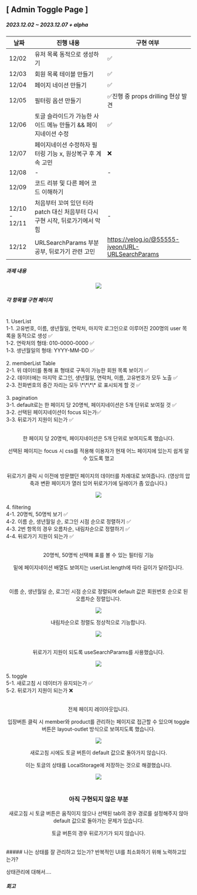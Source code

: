 ## [ Admin Toggle Page ]

##### 2023.12.02 ~ 2023.12.07 + alpha

| 날짜          | 진행 내용                                                                     | 구현 여부                                         |
| ------------- | ----------------------------------------------------------------------------- | ------------------------------------------------- |
| 12/02         | 유저 목록 동적으로 생성하기                                                   | ✅                                                |
| 12/03         | 회원 목록 테이블 만들기                                                       | ✅                                                |
| 12/04         | 페이지 네이션 만들기                                                          | ✅                                                |
| 12/05         | 필터링 옵션 만들기                                                            | ✅진행 중 props drilling 현상 발견                |
| 12/06         | 토글 슬라이드가 가능한 사이드 메뉴 만들기 && 페이지네이션 수정                | ✅                                                |
| 12/07         | 페이지네이션 수정하자 필터링 기능 x, 원상복구 후 계속 고민                    | ❌                                                |
| 12/08         | -                                                                             | -                                                 |
| 12/09         | 코드 리뷰 및 다른 페어 코드 이해하기                                          |                                                   |
| 12/10 - 12/11 | 처음부터 꼬여 있던 터라 patch 대신 처음부터 다시 구현 시작, 뒤로가기에서 막힘 | -                                                 |
| 12/12         | URLSearchParams 부분 공부, 뒤로가기 관련 고민                                 | https://velog.io/@55555-jyeon/URL-URLSearchParams |

##### 과제 내용

<p align="center">
<img src="https://github.com/55555-Jyeon/admin-toggle-page/assets/134191817/d7e1af4c-65f8-4bfb-b621-5455c7915d2e" />
</p>

##### 각 항목별 구현 페이지

   <br/>
1. UserList   <br/>
   1-1. 고유번호, 이름, 생년월일, 연락처, 마지막 로그인으로 이루어진 200명의 user 목록을 동적으로 생성 ✅    <br/>
   1-2. 연락처의 형태: 010-0000-0000 ✅   <br/>
   1-3. 생년월일의 형태: YYYY-MM-DD ✅   <br/>
   <br/>
2. memberList Table   <br/>
   2-1. 위 데이터를 통해 표 형태로 구독이 가능한 회원 목록 보이기 ✅   <br/>
   2-2. 데이터에는 마지막 로그인, 생년월일, 연락처, 이름, 고유번호가 모두 노출 ✅   <br/>
   2-3. 전화번호의 중간 자리는 모두 \*\*\*\* 로 표시되게 할 것 ✅   <br/>
   <br/>
3. pagination   <br/>
   3-1. default로는 한 페이지 당 20명씩, 페이지네이션은 5개 단위로 보여질 것 ✅   <br/>
   3-2. 선택된 페이지네이션이 focus 되는가✅   <br/>
   3-3. 뒤로가기 지원이 되는가 ✅   <br/>
   <br/>
<div align="center">
<p>한 페이지 당 20명씩, 페이지네이션은 5개 단위로 보여지도록 했습니다.</p>
<p>선택된 페이지는 focus 시 css를 적용해 이용자가 현재 어느 페이지에 있는지 쉽게 알 수 있도록 했고</p>
<img src=""  />
<p>뒤로가기 클릭 시 이전에 방문했던 페이지의 데이터를 차례대로 보여줍니다. (영상의 압축과 변환 페이지가 열러 있어 뒤로가기에 딜레이가 좀 있습니다.)</p>
<img src="https://github.com/55555-Jyeon/admin-toggle-page/assets/134191817/8dc6eac7-22f1-46aa-85e5-e6186695c047"  />
</div>
   <br/>
4. filtering   <br/>
   4-1. 20명씩, 50명씩 보기 ✅   <br/>
   4-2. 이름 순, 생년월일 순, 로그인 시점 순으로 정렬하기 ✅   <br/>
   4-3. 2번 항목의 경우 오름차순, 내림차순으로 정렬하기 ✅   <br/>
   4-4. 뒤로가기 지원이 되는가 ✅   <br/>
   <br/>
<div align="center">
<p>20명씩, 50명씩 선택해 표를 볼 수 있는 필터링 기능</p>
<p>밑에 페이지네이션 배열도 보여지는 userList.length에 따라 길이가 달라집니다.</p>
<img src=""  />
</div>
   <br/>
<div align="center">
<p>이름 순, 생년월일 순, 로그인 시점 순으로 정렬되며 default 값은 회원번호 순으로 된 오름차순 정렬입니다.</p>
<img src="https://github.com/55555-Jyeon/admin-toggle-page/assets/134191817/f7c3d014-2daa-4133-96b5-a3bcccdd9752"  />
<p>내림차순으로 정렬도 정상적으로 기능합니다.</p>
<img src="https://github.com/55555-Jyeon/admin-toggle-page/assets/134191817/1fd04c99-062d-444a-bea6-1c487490b850"  />
</div>
   <br/>
<div align="center">
<p>뒤로가기 지원이 되도록 useSearchParams를 사용했습니다.</p>
<img src="https://github.com/55555-Jyeon/admin-toggle-page/assets/134191817/a7534699-0cdb-4dff-95d5-87574adaae3c"  />
</div>
   <br/>
5. toggle   <br/>
   5-1. 새로고침 시 데이터가 유지되는가 ✅   <br/>
   5-2. 뒤로가기 지원이 되는가 ❌   <br/>
   <br/>
<div align="center">  
<p>전체 페이지 레이아웃입니다.</p>
<p>입장버튼 클릭 시 member와 product를 관리하는 페이지로 접근할 수 있으며 toggle 버튼은 layout-outlet 방식으로 보여지도록 했습니다.</p>
<img src="https://github.com/55555-Jyeon/admin-toggle-page/assets/134191817/369e9c6c-a63d-4aa8-8a01-eb25f40b088c"  />
</div>
<div align="center">
<p>새로고침 시에도 토글 버튼이 default 값으로 돌아가지 않습니다.</p>
<p>이는 토글의 상태를 LocalStorage에 저장하는 것으로 해결했습니다.</p>
<img src="https://github.com/55555-Jyeon/admin-toggle-page/assets/134191817/71c0ba6d-80a4-422e-8d70-493f2a592d61"  />
</div>
   <br/>
<div align="center">
<h3>아직 구현되지 않은 부분</h3>
<p>새로고침 시 토글 버튼은 움직이지 않으나 선택된 tab의 경우 경로를 설정해주지 않아 default 값으로 돌아가는 문제가 있습니다.</p>
<p>토글 버튼의 경우 뒤로가기가 되지 않습니다.</p>
</div>
   <br/>
##### 나는 상태를 잘 관리하고 있는가? 반복적인 UI를 최소화하기 위해 노력하고있는가?

상태관리에 대해서....

##### 회고
